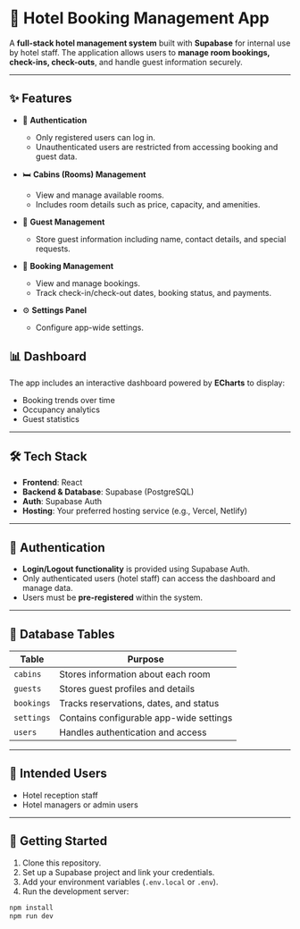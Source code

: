 # 🏨 Hotel Booking Management App

A **full-stack hotel management system** built with **Supabase** for internal use by hotel staff. The application allows users to **manage room bookings, check-ins, check-outs**, and handle guest information securely.

---

## ✨ Features

- 🔐 **Authentication**
  - Only registered users can log in.
  - Unauthenticated users are restricted from accessing booking and guest data.

- 🛏️ **Cabins (Rooms) Management**
  - View and manage available rooms.
  - Includes room details such as price, capacity, and amenities.

- 👤 **Guest Management**
  - Store guest information including name, contact details, and special requests.

- 📅 **Booking Management**
  - View and manage bookings.
  - Track check-in/check-out dates, booking status, and payments.

- ⚙️ **Settings Panel**
  - Configure app-wide settings.
 
  
## 📊 Dashboard

The app includes an interactive dashboard powered by **ECharts** to display:

- Booking trends over time
- Occupancy analytics
- Guest statistics

---

## 🛠 Tech Stack

- **Frontend**: React
- **Backend & Database**: Supabase (PostgreSQL)
- **Auth**: Supabase Auth
- **Hosting**: Your preferred hosting service (e.g., Vercel, Netlify)

---

## 🔐 Authentication

- **Login/Logout functionality** is provided using Supabase Auth.
- Only authenticated users (hotel staff) can access the dashboard and manage data.
- Users must be **pre-registered** within the system.

---

## 📂 Database Tables

| Table      | Purpose                                 |
|------------|-----------------------------------------|
| `cabins`   | Stores information about each room      |
| `guests`   | Stores guest profiles and details       |
| `bookings` | Tracks reservations, dates, and status  |
| `settings` | Contains configurable app-wide settings |
| `users`    | Handles authentication and access       |

---

## 👥 Intended Users

- Hotel reception staff
- Hotel managers or admin users

---

## 🚀 Getting Started

1. Clone this repository.
2. Set up a Supabase project and link your credentials.
3. Add your environment variables (`.env.local` or `.env`).
4. Run the development server:

```bash
npm install
npm run dev
